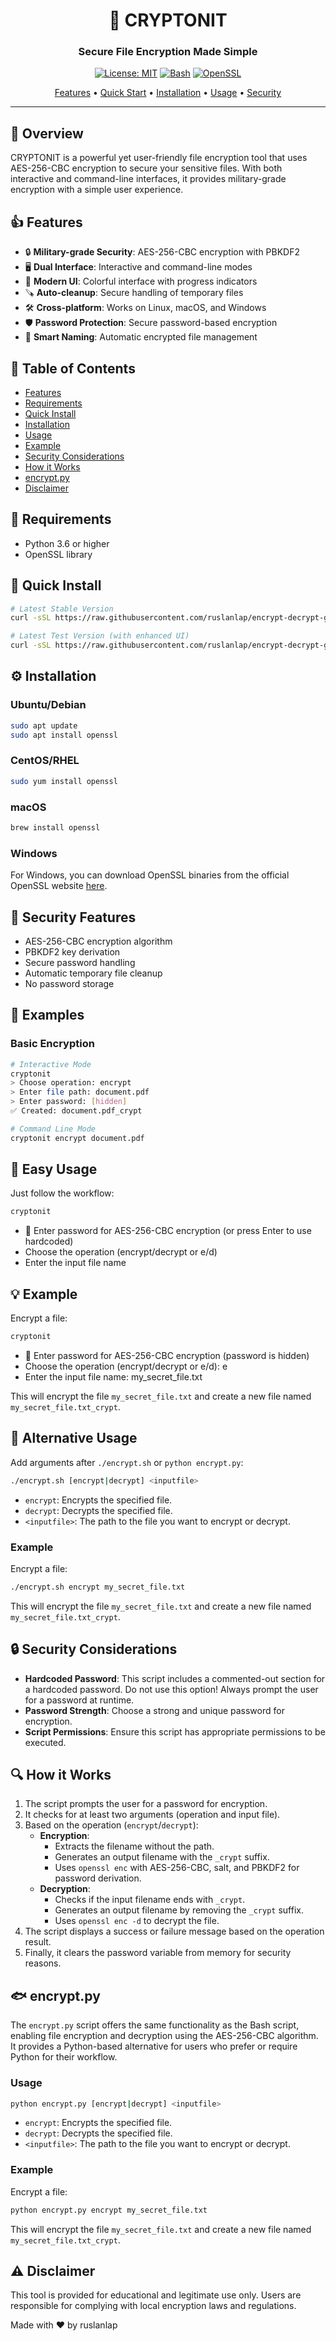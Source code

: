 <div align="center">

# 🔐 CRYPTONIT

### Secure File Encryption Made Simple

[![License: MIT](https://img.shields.io/badge/License-MIT-yellow.svg)](https://opensource.org/licenses/MIT)
[![Bash](https://img.shields.io/badge/Shell-Bash-4EAA25?logo=gnu-bash&logoColor=white)](https://www.gnu.org/software/bash/)
[![OpenSSL](https://img.shields.io/badge/Security-OpenSSL-721412)](https://www.openssl.org/)

[Features](#-features) • [Quick Start](#-quick-start) • [Installation](#-installation) • [Usage](#-usage) • [Security](#-security)

</div>

---

## 🌟 Overview

CRYPTONIT is a powerful yet user-friendly file encryption tool that uses AES-256-CBC encryption to secure your sensitive files. With both interactive and command-line interfaces, it provides military-grade encryption with a simple user experience.

## 👍 Features

- 🔒 **Military-grade Security**: AES-256-CBC encryption with PBKDF2
- 🖥️ **Dual Interface**: Interactive and command-line modes
- 🎨 **Modern UI**: Colorful interface with progress indicators
- 🪚 **Auto-cleanup**: Secure handling of temporary files
- 🛠️ **Cross-platform**: Works on Linux, macOS, and Windows
- 🛡️ **Password Protection**: Secure password-based encryption
- 📁 **Smart Naming**: Automatic encrypted file management

## 📄 Table of Contents

- [Features](#-features)
- [Requirements](#-requirements)
- [Quick Install](#-quick-install)
- [Installation](#-installation)
- [Usage](#-usage)
- [Example](#-example)
- [Security Considerations](#-security-considerations)
- [How it Works](#-how-it-works)
- [encrypt.py](#encryptpy)
- [Disclaimer](#-disclaimer)

## 📆 Requirements

- Python 3.6 or higher
- OpenSSL library

## 🔄 Quick Install

```bash
# Latest Stable Version
curl -sSL https://raw.githubusercontent.com/ruslanlap/encrypt-decrypt-git-python/master/install.sh | bash

# Latest Test Version (with enhanced UI)
curl -sSL https://raw.githubusercontent.com/ruslanlap/encrypt-decrypt-git-python/test/install.sh | bash
```

## ⚙️ Installation

### Ubuntu/Debian

```sh
sudo apt update
sudo apt install openssl
```

### CentOS/RHEL

```sh
sudo yum install openssl
```

### macOS

```sh
brew install openssl
```

### Windows

For Windows, you can download OpenSSL binaries from the official OpenSSL website [here](https://www.openssl.org).

## 🔐 Security Features

- AES-256-CBC encryption algorithm
- PBKDF2 key derivation
- Secure password handling
- Automatic temporary file cleanup
- No password storage

## 🎯 Examples

### Basic Encryption

```bash
# Interactive Mode
cryptonit
> Choose operation: encrypt
> Enter file path: document.pdf
> Enter password: [hidden]
✅ Created: document.pdf_crypt

# Command Line Mode
cryptonit encrypt document.pdf
```

## 📝 Easy Usage

Just follow the workflow:

```sh
cryptonit
```

- 🔑 Enter password for AES-256-CBC encryption (or press Enter to use hardcoded)
- Choose the operation (encrypt/decrypt or e/d)
- Enter the input file name

## 💡 Example

Encrypt a file:

```sh
cryptonit
```

- 🔑 Enter password for AES-256-CBC encryption (password is hidden)
- Choose the operation (encrypt/decrypt or e/d): e
- Enter the input file name: my_secret_file.txt

This will encrypt the file `my_secret_file.txt` and create a new file named `my_secret_file.txt_crypt`.

## 📝 Alternative Usage

Add arguments after `./encrypt.sh` or `python encrypt.py`:

```sh
./encrypt.sh [encrypt|decrypt] <inputfile>
```

- `encrypt`: Encrypts the specified file.
- `decrypt`: Decrypts the specified file.
- `<inputfile>`: The path to the file you want to encrypt or decrypt.

### Example

Encrypt a file:

```sh
./encrypt.sh encrypt my_secret_file.txt
```

This will encrypt the file `my_secret_file.txt` and create a new file named `my_secret_file.txt_crypt`.

## 🔒 Security Considerations

- **Hardcoded Password**: This script includes a commented-out section for a hardcoded password. Do not use this option! Always prompt the user for a password at runtime.
- **Password Strength**: Choose a strong and unique password for encryption.
- **Script Permissions**: Ensure this script has appropriate permissions to be executed.

## 🔍 How it Works

1. The script prompts the user for a password for encryption.
2. It checks for at least two arguments (operation and input file).
3. Based on the operation (`encrypt`/`decrypt`):
   - **Encryption**:
     - Extracts the filename without the path.
     - Generates an output filename with the `_crypt` suffix.
     - Uses `openssl enc` with AES-256-CBC, salt, and PBKDF2 for password derivation.
   - **Decryption**:
     - Checks if the input filename ends with `_crypt`.
     - Generates an output filename by removing the `_crypt` suffix.
     - Uses `openssl enc -d` to decrypt the file.
4. The script displays a success or failure message based on the operation result.
5. Finally, it clears the password variable from memory for security reasons.

## 🐟 encrypt.py

The `encrypt.py` script offers the same functionality as the Bash script, enabling file encryption and decryption using the AES-256-CBC algorithm. It provides a Python-based alternative for users who prefer or require Python for their workflow.

### Usage

```sh
python encrypt.py [encrypt|decrypt] <inputfile>
```

- `encrypt`: Encrypts the specified file.
- `decrypt`: Decrypts the specified file.
- `<inputfile>`: The path to the file you want to encrypt or decrypt.

### Example

Encrypt a file:

```sh
python encrypt.py encrypt my_secret_file.txt
```

This will encrypt the file `my_secret_file.txt` and create a new file named `my_secret_file.txt_crypt`.

## ⚠️ Disclaimer

This tool is provided for educational and legitimate use only. Users are responsible for complying with local encryption laws and regulations.

Made with ❤️ by ruslanlap

